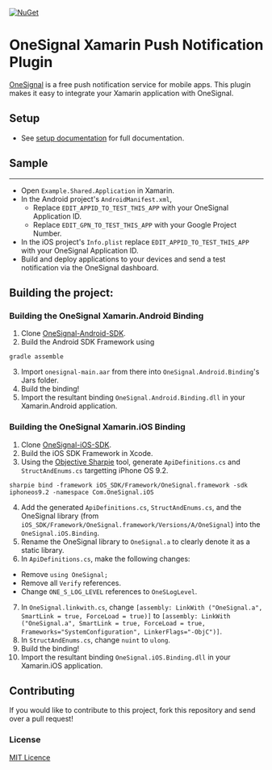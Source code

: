 [![NuGet](https://img.shields.io/nuget/v/Com.OneSignal.svg?label=NuGet)](https://www.nuget.org/packages/Com.OneSignal)

OneSignal Xamarin Push Notification Plugin
==========================================

[OneSignal](https://onesignal.com) is a free push notification service for mobile apps. This plugin makes it easy to integrate your Xamarin application with OneSignal.

## Setup

- See [setup documentation](https://documentation.onesignal.com/docs/xamarin-sdk-setup) for full documentation.

## Sample
---------------

* Open ```Example.Shared.Application``` in Xamarin.
* In the Android project's ```AndroidManifest.xml```,
  * Replace ```EDIT_APPID_TO_TEST_THIS_APP``` with your OneSignal Application ID.
  * Replace ```EDIT_GPN_TO_TEST_THIS_APP``` with your Google Project Number.
* In the iOS project's ```Info.plist``` replace ```EDIT_APPID_TO_TEST_THIS_APP``` with your OneSignal Application ID.
* Build and deploy applications to your devices and send a test notification via the OneSignal dashboard.

## Building the project:

### Building the OneSignal Xamarin.Android Binding
1. Clone [OneSignal-Android-SDK](https://github.com/one-signal/OneSignal-Android-SDK).
2. Build the Android SDK Framework using
```shell
gradle assemble
```
3. Import ```onesignal-main.aar``` from there into ```OneSignal.Android.Binding```'s Jars folder.
4. Build the binding!
5. Import the resultant binding ```OneSignal.Android.Binding.dll``` in your Xamarin.Android application.

### Building the OneSignal Xamarin.iOS Binding
1. Clone [OneSignal-iOS-SDK](https://github.com/one-signal/OneSignal-iOS-SDK).
2. Build the iOS SDK Framework in Xcode.
3. Using the [Objective Sharpie](https://developer.xamarin.com/guides/cross-platform/macios/binding/objective-sharpie/) tool, generate ```ApiDefinitions.cs``` and ```StructAndEnums.cs``` targetting iPhone OS 9.2.
```shell
sharpie bind -framework iOS_SDK/Framework/OneSignal.framework -sdk iphoneos9.2 -namespace Com.OneSignal.iOS
```
4. Add the generated ```ApiDefinitions.cs```, ```StructAndEnums.cs```, and the OneSignal library (from ```iOS_SDK/Framework/OneSignal.framework/Versions/A/OneSignal```) into the ```OneSignal.iOS.Binding```.
5. Rename the OneSignal library to ```OneSignal.a``` to clearly denote it as a static library.
6. In ```ApiDefinitions.cs```, make the following changes:
  * Remove ```using OneSignal;```
  * Remove all ```Verify``` references.
  * Change ```ONE_S_LOG_LEVEL``` references to ```OneSLogLevel```.
7. In ```OneSignal.linkwith.cs```, change ```[assembly: LinkWith ("OneSignal.a", SmartLink = true, ForceLoad = true)]``` to ```[assembly: LinkWith ("OneSignal.a", SmartLink = true, ForceLoad = true, Frameworks="SystemConfiguration", LinkerFlags="-ObjC")]```.
8. In ```StructAndEnums.cs```, change ```nuint``` to ```ulong```.
9. Build the binding!
10. Import the resultant binding ```OneSignal.iOS.Binding.dll``` in your Xamarin.iOS application.


## Contributing

If you would like to contribute to this project, fork this repository and send over a pull request!

 
### License
[MIT Licence](README) 
